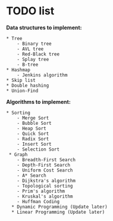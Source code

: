 # TODO list
**Data structures to implement:**

    * Tree
        - Binary tree
        - AVL tree
        - Red-Black tree
        - Splay tree
        - B-tree
    * Hashmap
        - Jenkins algorithm
    * Skip list
    * Double hashing
    * Union-Find
    
**Algorithms to implement:**

    * Sorting
        - Merge Sort
        - Bubble Sort
        - Heap Sort
        - Quick Sort
        - Radix Sort
        - Insert Sort
        - Selection Sort
     * Graph
        - Breadth-First Search
        - Depth-First Search
        - Uniform Cost Search
        - A* Search
        - Dijkstra's algorithm
        - Topological sorting
        - Prim's algorithm
        - Kruskal's algorithm
        - Huffman Coding
      * Dynamic Programming (Update later)
      * Linear Programming (Update later)